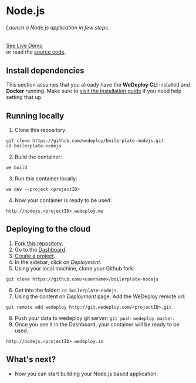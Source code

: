 # Node.js

###### Launch a Node.js application in few steps.

<div class="guide-btn-cta">
  <a class="btn btn-accent btn-sm" href="http://boilerplate-nodejs.wedeploy.io" target="_blank">
    <span class="icon-16-external"></span>See Live Demo
  </a>
</div>

<div class="guide-aux-cta">
  or read the <a href="https://github.com/wedeploy/boilerplate-nodejs/" target="_blank">source code</a>.
</div>

<!-- <article id="install-dependencies"> -->

## Install dependencies

This section assumes that you already have the **WeDeploy CLI** installed and **Docker** running. Make sure to [visit the installation guide](/docs/intro/using-the-command-line.html) if you need help setting that up.

<!-- </article> -->

<!-- <article id="running-locally"> -->

## Running locally

1. Clone this repository:

  ```text
git clone https://github.com/wedeploy/boilerplate-nodejs.git
cd boilerplate-nodejs
  ```

2. Build the container:

  ```text
we build
  ```

3. Run this container locally:

  ```text
we dev --project <projectID>
  ```

4. Now your container is ready to be used:

  ```text
http://nodejs.<projectID>.wedeploy.me
  ```

<!-- </article> -->

<!-- <article id="deploying-to-the-cloud"> -->

## Deploying to the cloud

1. [Fork this repository](https://github.com/wedeploy/boilerplate-nodejs/fork).
2. Go to the [Dashboard](http://dashboard.wedeploy.com).
3. [Create a project](http://dashboard.wedeploy.com/new).
4. In the sidebar, click on *Deployment*.
5. Using your local machine, clone your Github fork:
  ```text
git clone https://github.com/<username>/boilerplate-nodejs
  ```
6. Get into the folder: `cd boilerplate-nodejs`.
7. Using the content on *Deployment* page. Add the WeDeploy remote url:
  ```text
git remote add wedeploy http://git.wedeploy.com/<projectID>.git
  ```
8. Push your data to wedeploy git server: `git push wedeploy master`.
9. Once you see it in the Dashboard, your container will be ready to be used.

  ```text
http://nodejs.<projectID>.wedeploy.io
  ```

<!-- </article> -->

## What's next?

* Now you can start building your Node.js based application.
